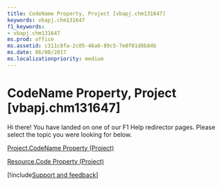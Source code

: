 ```yaml
---
title: CodeName Property, Project [vbapj.chm131647]
keywords: vbapj.chm131647
f1_keywords:
- vbapj.chm131647
ms.prod: office
ms.assetid: c311c8fa-2c05-46a6-89c5-7e0f01d0b84b
ms.date: 06/08/2017
ms.localizationpriority: medium
---
```



# CodeName Property, Project [vbapj.chm131647]

Hi there! You have landed on one of our F1 Help redirector pages. Please select the topic you were looking for below.

[Project.CodeName Property (Project)](https://msdn.microsoft.com/library/78c63fe2-30ad-bee7-1901-2fa0e293c7b4%28Office.15%29.aspx)

[Resource.Code Property (Project)](https://msdn.microsoft.com/library/03f54c29-86a9-a449-5324-9ae869946f67%28Office.15%29.aspx)

[!include[Support and feedback](~/includes/feedback-boilerplate.md)]